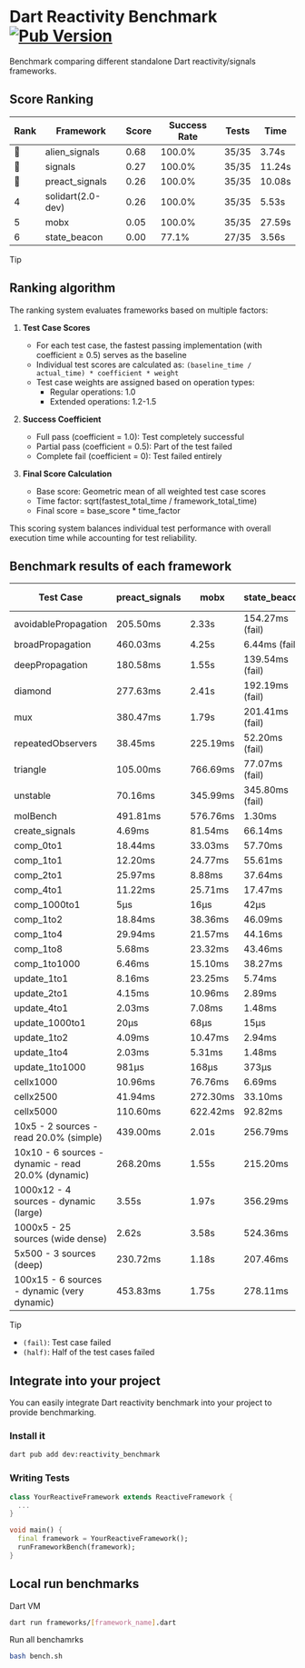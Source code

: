 # Dart Reactivity Benchmark [![Pub Version](https://img.shields.io/pub/v/reactivity_benchmark)](https://pub.dev/packages/reactivity_benchmark)

Benchmark comparing different standalone Dart reactivity/signals frameworks.

## Score Ranking

<!-- ranking start -->
| Rank | Framework | Score | Success Rate | Tests | Time |
|------|-----------|-------|--------------|-------|------|
| 🥇 | alien_signals | 0.68 | 100.0% | 35/35 | 3.74s |
| 🥈 | signals | 0.27 | 100.0% | 35/35 | 11.24s |
| 🥉 | preact_signals | 0.26 | 100.0% | 35/35 | 10.08s |
| 4 | solidart(2.0-dev) | 0.26 | 100.0% | 35/35 | 5.53s |
| 5 | mobx | 0.05 | 100.0% | 35/35 | 27.59s |
| 6 | state_beacon | 0.00 | 77.1% | 27/35 | 3.56s |

<!-- ranking end -->

> [!TIP]
> ## Ranking algorithm
>
> The ranking system evaluates frameworks based on multiple factors:
>
> 1. **Test Case Scores**
>    - For each test case, the fastest passing implementation (with coefficient ≥ 0.5) serves as the baseline
>    - Individual test scores are calculated as: `(baseline_time / actual_time) * coefficient * weight`
>    - Test case weights are assigned based on operation types:
>      - Regular operations: 1.0
>      - Extended operations: 1.2-1.5
>
> 2. **Success Coefficient**
>    - Full pass (coefficient = 1.0): Test completely successful
>    - Partial pass (coefficient = 0.5): Part of the test failed
>    - Complete fail (coefficient = 0): Test failed entirely
>
> 3. **Final Score Calculation**
>    - Base score: Geometric mean of all weighted test case scores
>    - Time factor: sqrt(fastest_total_time / framework_total_time)
>    - Final score = base_score * time_factor
>
> This scoring system balances individual test performance with overall execution time while accounting for test reliability.

## Benchmark results of each framework

<!-- test-case start -->
| Test Case | preact_signals | mobx | state_beacon | solidart(2.0-dev) | alien_signals | signals |
|---|---|---|---|---|---|---|
| avoidablePropagation | 205.50ms | 2.33s | 154.27ms (fail) | 273.96ms | 185.94ms | 210.67ms |
| broadPropagation | 460.03ms | 4.25s | 6.44ms (fail) | 514.29ms | 364.08ms | 452.90ms |
| deepPropagation | 180.58ms | 1.55s | 139.54ms (fail) | 167.90ms | 124.20ms | 172.62ms |
| diamond | 277.63ms | 2.41s | 192.19ms (fail) | 356.60ms | 233.49ms | 299.13ms |
| mux | 380.47ms | 1.79s | 201.41ms (fail) | 440.84ms | 376.57ms | 410.79ms |
| repeatedObservers | 38.45ms | 225.19ms | 52.20ms (fail) | 81.42ms | 44.86ms | 46.40ms |
| triangle | 105.00ms | 766.69ms | 77.07ms (fail) | 115.29ms | 84.93ms | 105.87ms |
| unstable | 70.16ms | 345.99ms | 345.80ms (fail) | 95.53ms | 60.95ms | 75.21ms |
| molBench | 491.81ms | 576.76ms | 1.30ms | 493.95ms | 490.25ms | 489.41ms |
| create_signals | 4.69ms | 81.54ms | 66.14ms | 92.97ms | 23.91ms | 28.27ms |
| comp_0to1 | 18.44ms | 33.03ms | 57.70ms | 47.79ms | 7.73ms | 11.98ms |
| comp_1to1 | 12.20ms | 24.77ms | 55.61ms | 32.36ms | 4.34ms | 28.09ms |
| comp_2to1 | 25.97ms | 8.88ms | 37.64ms | 42.20ms | 2.39ms | 9.46ms |
| comp_4to1 | 11.22ms | 25.71ms | 17.47ms | 10.14ms | 11.13ms | 2.13ms |
| comp_1000to1 | 5μs | 16μs | 42μs | 30μs | 4μs | 5μs |
| comp_1to2 | 18.84ms | 38.36ms | 46.09ms | 39.31ms | 18.92ms | 18.63ms |
| comp_1to4 | 29.94ms | 21.57ms | 44.16ms | 21.95ms | 9.66ms | 12.10ms |
| comp_1to8 | 5.68ms | 23.32ms | 43.46ms | 22.35ms | 4.08ms | 9.03ms |
| comp_1to1000 | 6.46ms | 15.10ms | 38.27ms | 15.26ms | 3.66ms | 4.60ms |
| update_1to1 | 8.16ms | 23.25ms | 5.74ms | 16.23ms | 11.33ms | 9.32ms |
| update_2to1 | 4.15ms | 10.96ms | 2.89ms | 7.95ms | 5.00ms | 5.34ms |
| update_4to1 | 2.03ms | 7.08ms | 1.48ms | 4.05ms | 2.81ms | 2.33ms |
| update_1000to1 | 20μs | 68μs | 15μs | 40μs | 11μs | 23μs |
| update_1to2 | 4.09ms | 10.47ms | 2.94ms | 8.12ms | 5.61ms | 5.01ms |
| update_1to4 | 2.03ms | 5.31ms | 1.48ms | 4.04ms | 2.27ms | 2.32ms |
| update_1to1000 | 981μs | 168μs | 373μs | 149μs | 36μs | 44μs |
| cellx1000 | 10.96ms | 76.76ms | 6.69ms | 14.69ms | 7.90ms | 9.80ms |
| cellx2500 | 41.94ms | 272.30ms | 33.10ms | 65.62ms | 24.37ms | 33.47ms |
| cellx5000 | 110.60ms | 622.42ms | 92.82ms | 191.72ms | 64.53ms | 67.76ms |
| 10x5 - 2 sources - read 20.0% (simple) | 439.00ms | 2.01s | 256.79ms | 367.70ms | 233.94ms | 508.70ms |
| 10x10 - 6 sources - dynamic - read 20.0% (dynamic) | 268.20ms | 1.55s | 215.20ms | 245.74ms | 178.16ms | 278.44ms |
| 1000x12 - 4 sources - dynamic (large) | 3.55s | 1.97s | 356.29ms | 479.19ms | 282.64ms | 3.75s |
| 1000x5 - 25 sources (wide dense) | 2.62s | 3.58s | 524.36ms | 606.56ms | 408.43ms | 3.45s |
| 5x500 - 3 sources (deep) | 230.72ms | 1.18s | 207.46ms | 260.14ms | 191.93ms | 229.07ms |
| 100x15 - 6 sources - dynamic (very dynamic) | 453.83ms | 1.75s | 278.11ms | 390.75ms | 266.06ms | 498.38ms |

<!-- test-case end -->

> [!TIP]
> - `(fail)`: Test case failed
> - `(half)`: Half of the test cases failed

## Integrate into your project

You can easily integrate Dart reactivity benchmark into your project to provide benchmarking.

### Install it

```bash
dart pub add dev:reactivity_benchmark
```

### Writing Tests

```dart
class YourReactiveFramework extends ReactiveFramework {
  ...
}

void main() {
  final framework = YourReactiveFramework();
  runFrameworkBench(framework);
}
```

## Local run benchmarks

Dart VM
```bash
dart run frameworks/[framework_name].dart
```

Run all benchamrks
```bash
bash bench.sh
```
